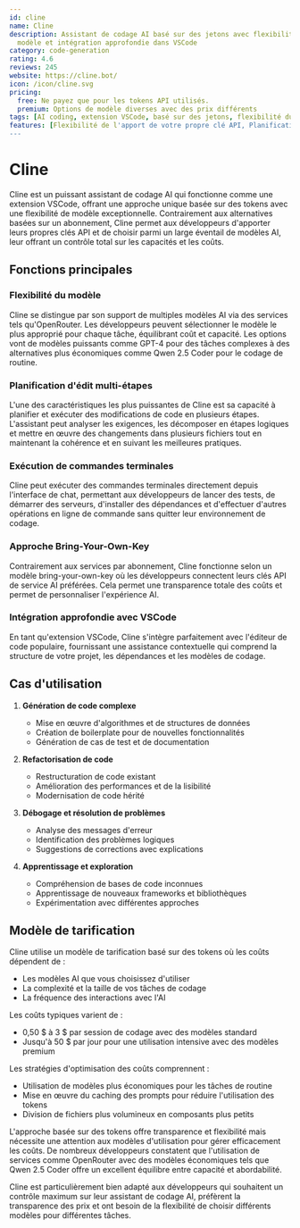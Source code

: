 ```yaml
---
id: cline
name: Cline
description: Assistant de codage AI basé sur des jetons avec flexibilité avancée du
  modèle et intégration approfondie dans VSCode
category: code-generation
rating: 4.6
reviews: 245
website: https://cline.bot/
icon: /icon/cline.svg
pricing:
  free: Ne payez que pour les tokens API utilisés.
  premium: Options de modèle diverses avec des prix différents
tags: [AI coding, extension VSCode, basé sur des jetons, flexibilité du modèle, génération de code]
features: [Flexibilité de l'apport de votre propre clé API, Planification d'édition de code en plusieurs étapes, Exécution de commandes terminales, Support pour plusieurs modèles d'IA, Intégration approfondie de VSCode]
---
```

# Cline

Cline est un puissant assistant de codage AI qui fonctionne comme une extension VSCode, offrant une approche unique basée sur des tokens avec une flexibilité de modèle exceptionnelle. Contrairement aux alternatives basées sur un abonnement, Cline permet aux développeurs d'apporter leurs propres clés API et de choisir parmi un large éventail de modèles AI, leur offrant un contrôle total sur les capacités et les coûts.

## Fonctions principales

### Flexibilité du modèle
Cline se distingue par son support de multiples modèles AI via des services tels qu'OpenRouter. Les développeurs peuvent sélectionner le modèle le plus approprié pour chaque tâche, équilibrant coût et capacité. Les options vont de modèles puissants comme GPT-4 pour des tâches complexes à des alternatives plus économiques comme Qwen 2.5 Coder pour le codage de routine.

### Planification d'édit multi-étapes
L'une des caractéristiques les plus puissantes de Cline est sa capacité à planifier et exécuter des modifications de code en plusieurs étapes. L'assistant peut analyser les exigences, les décomposer en étapes logiques et mettre en œuvre des changements dans plusieurs fichiers tout en maintenant la cohérence et en suivant les meilleures pratiques.

### Exécution de commandes terminales
Cline peut exécuter des commandes terminales directement depuis l'interface de chat, permettant aux développeurs de lancer des tests, de démarrer des serveurs, d'installer des dépendances et d'effectuer d'autres opérations en ligne de commande sans quitter leur environnement de codage.

### Approche Bring-Your-Own-Key
Contrairement aux services par abonnement, Cline fonctionne selon un modèle bring-your-own-key où les développeurs connectent leurs clés API de service AI préférées. Cela permet une transparence totale des coûts et permet de personnaliser l'expérience AI.

### Intégration approfondie avec VSCode
En tant qu'extension VSCode, Cline s'intègre parfaitement avec l'éditeur de code populaire, fournissant une assistance contextuelle qui comprend la structure de votre projet, les dépendances et les modèles de codage.

## Cas d'utilisation

1. **Génération de code complexe**
   - Mise en œuvre d'algorithmes et de structures de données
   - Création de boilerplate pour de nouvelles fonctionnalités
   - Génération de cas de test et de documentation

2. **Refactorisation de code**
   - Restructuration de code existant
   - Amélioration des performances et de la lisibilité
   - Modernisation de code hérité

3. **Débogage et résolution de problèmes**
   - Analyse des messages d'erreur
   - Identification des problèmes logiques
   - Suggestions de corrections avec explications

4. **Apprentissage et exploration**
   - Compréhension de bases de code inconnues
   - Apprentissage de nouveaux frameworks et bibliothèques
   - Expérimentation avec différentes approches

## Modèle de tarification

Cline utilise un modèle de tarification basé sur des tokens où les coûts dépendent de :

- Les modèles AI que vous choisissez d'utiliser
- La complexité et la taille de vos tâches de codage
- La fréquence des interactions avec l'AI

Les coûts typiques varient de :
- 0,50 $ à 3 $ par session de codage avec des modèles standard
- Jusqu'à 50 $ par jour pour une utilisation intensive avec des modèles premium

Les stratégies d'optimisation des coûts comprennent :
- Utilisation de modèles plus économiques pour les tâches de routine
- Mise en œuvre du caching des prompts pour réduire l'utilisation des tokens
- Division de fichiers plus volumineux en composants plus petits

L'approche basée sur des tokens offre transparence et flexibilité mais nécessite une attention aux modèles d'utilisation pour gérer efficacement les coûts. De nombreux développeurs constatent que l'utilisation de services comme OpenRouter avec des modèles économiques tels que Qwen 2.5 Coder offre un excellent équilibre entre capacité et abordabilité.

Cline est particulièrement bien adapté aux développeurs qui souhaitent un contrôle maximum sur leur assistant de codage AI, préfèrent la transparence des prix et ont besoin de la flexibilité de choisir différents modèles pour différentes tâches.